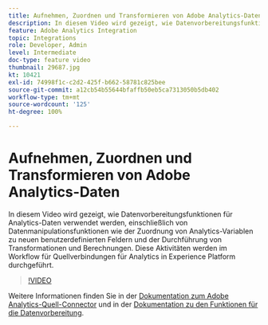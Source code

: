 ```yaml
---
title: Aufnehmen, Zuordnen und Transformieren von Adobe Analytics-Daten
description: In diesem Video wird gezeigt, wie Datenvorbereitungsfunktionen für Analytics-Daten verwendet werden, einschließlich von Datenmanipulationsfunktionen wie der Zuordnung von Analytics-Variablen zu neuen benutzerdefinierten Feldern und der Durchführung von Transformationen und Berechnungen. Diese Aktivitäten werden im Workflow für Quellverbindungen für Analytics in Experience Platform durchgeführt.
feature: Adobe Analytics Integration
topic: Integrations
role: Developer, Admin
level: Intermediate
doc-type: feature video
thumbnail: 29687.jpg
kt: 10421
exl-id: 74998f1c-c2d2-425f-b662-58781c825bee
source-git-commit: a12cb54b55644bfaffb50eb5ca7313050b5db402
workflow-type: tm+mt
source-wordcount: '125'
ht-degree: 100%

---
```


# Aufnehmen, Zuordnen und Transformieren von Adobe Analytics-Daten

In diesem Video wird gezeigt, wie Datenvorbereitungsfunktionen für Analytics-Daten verwendet werden, einschließlich von Datenmanipulationsfunktionen wie der Zuordnung von Analytics-Variablen zu neuen benutzerdefinierten Feldern und der Durchführung von Transformationen und Berechnungen. Diese Aktivitäten werden im Workflow für Quellverbindungen für Analytics in Experience Platform durchgeführt.

>[!VIDEO](https://video.tv.adobe.com/v/29687?quality=12&learn=on)

Weitere Informationen finden Sie in der [Dokumentation zum Adobe Analytics-Quell-Connector](https://experienceleague.adobe.com/docs/experience-platform/sources/ui-tutorials/create/adobe-applications/analytics.html?lang=de) und in der [Dokumentation zu den Funktionen für die Datenvorbereitung](https://experienceleague.adobe.com/docs/experience-platform/data-prep/functions.html?lang=de).
